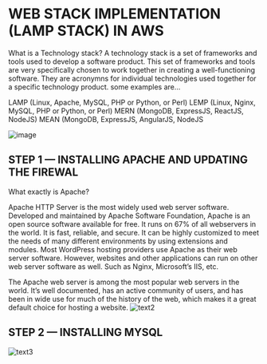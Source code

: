 
# WEB STACK IMPLEMENTATION (LAMP STACK) IN AWS

What is a Technology stack?
A technology stack is a set of frameworks and tools used to develop a software product. This set of frameworks and tools are very specifically chosen to work together in creating a well-functioning software. They are acronymns for individual technologies used together for a specific technology product. some examples are…

LAMP (Linux, Apache, MySQL, PHP or Python, or Perl)
LEMP (Linux, Nginx, MySQL, PHP or Python, or Perl)
MERN (MongoDB, ExpressJS, ReactJS, NodeJS)
MEAN (MongoDB, ExpressJS, AngularJS, NodeJS

![image](https://user-images.githubusercontent.com/108102087/177055054-dfbf4a35-28a0-4e86-9596-893c68faab95.png)

## STEP 1 — INSTALLING APACHE AND UPDATING THE FIREWAL
What exactly is Apache?

Apache HTTP Server is the most widely used web server software. Developed and maintained by Apache Software Foundation, Apache is an open source software available for free. It runs on 67% of all webservers in the world. It is fast, reliable, and secure. It can be highly customized to meet the needs of many different environments by using extensions and modules. Most WordPress hosting providers use Apache as their web server software. However, websites and other applications can run on other web server software as well. Such as Nginx, Microsoft’s IIS, etc.

The Apache web server is among the most popular web servers in the world. It’s well documented, has an active community of users, and has been in wide use for much of the history of the web, which makes it a great default choice for hosting a website.
![text2](https://user-images.githubusercontent.com/108102087/177055421-668a4023-d713-4399-b4d8-b297ab462252.PNG)

## STEP 2 — INSTALLING MYSQL
![text3](https://user-images.githubusercontent.com/108102087/177055603-40b54f84-ecc1-4c59-b7d0-58e5cecfbb82.PNG)
